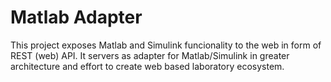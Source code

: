 # Matlab Adapter

This project exposes Matlab and Simulink funcionality to the web in form of REST (web) API. It servers as adapter for Matlab/Simulink in greater architecture and effort to create web based laboratory ecosystem.